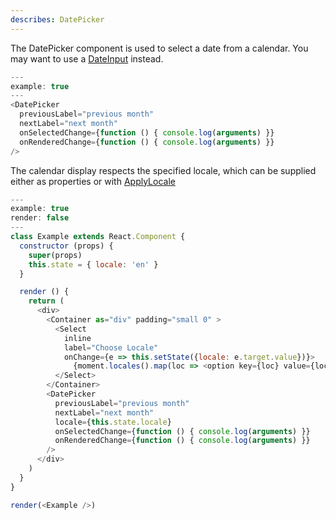 ```yaml
---
describes: DatePicker
---
```


The DatePicker component is used to select a date from a calendar.
You may want to use a [DateInput](#DateInput) instead.

```js
---
example: true
---
<DatePicker
  previousLabel="previous month"
  nextLabel="next month"
  onSelectedChange={function () { console.log(arguments) }}
  onRenderedChange={function () { console.log(arguments) }}
/>
```

The calendar display respects the specified locale, which can be supplied either
as properties or with [ApplyLocale](#ApplyLocale)

```js
---
example: true
render: false
---
class Example extends React.Component {
  constructor (props) {
    super(props)
    this.state = { locale: 'en' }
  }

  render () {
    return (
      <div>
        <Container as="div" padding="small 0" >
          <Select
            inline
            label="Choose Locale"
            onChange={e => this.setState({locale: e.target.value})}>
              {moment.locales().map(loc => <option key={loc} value={loc}>{loc}</option>)}
          </Select>
        </Container>
        <DatePicker
          previousLabel="previous month"
          nextLabel="next month"
          locale={this.state.locale}
          onSelectedChange={function () { console.log(arguments) }}
          onRenderedChange={function () { console.log(arguments) }}
        />
      </div>
    )
  }
}

render(<Example />)
```
